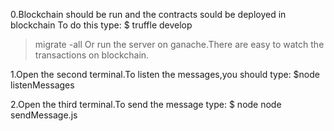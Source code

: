 0.Blockchain should be run and the contracts sould be deployed in blockchain
To do this type:
$ truffle develop
> migrate -all
Or run the server on ganache.There are easy to watch the transactions on blockchain.

1.Open the second terminal.To listen the messages,you should type:
$node listenMessages <account address that you want to listen>

2.Open the third terminal.To send the message type:
$ node node sendMessage.js <account address from>  <account address to> <message>
